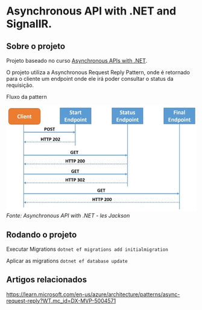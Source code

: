 # Asynchronous API with .NET and SignalIR.

## Sobre o projeto

Projeto baseado no curso [Asynchronous APIs with .NET](https://www.youtube.com/watch?v=LCbR58sCmvQ).

O projeto utiliza a Asynchronous Request Reply Pattern, onde é retornado para o cliente um endpoint onde ele irá poder consultar o status da requisição.

Fluxo da pattern 

![Fluxo representando a Asynchronous Request Reply Pattern](imgs/FluxoAsyncLesJackson.jpg)
*Fonte: Asynchronous API with .NET - les Jackson*

## Rodando o projeto

Executar Migrations
`dotnet ef migrations add initialmigration`

Aplicar as migrations
`dotnet ef database update`

## Artigos relacionados

<https://learn.microsoft.com/en-us/azure/architecture/patterns/async-request-reply?WT.mc_id=DX-MVP-5004571>